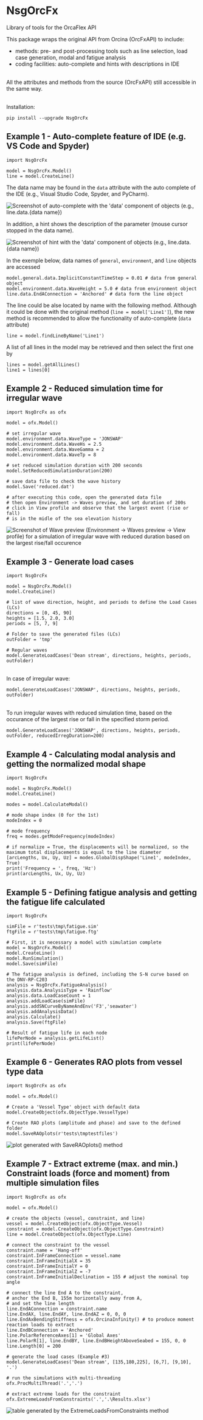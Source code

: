 # NsgOrcFx
Library of tools for the OrcaFlex API

This package wraps the original API from Orcina (OrcFxAPI) to include:
* methods: pre- and post-processing tools such as line selection, load case generation, modal and fatigue analysis
* coding facilities: auto-complete and hints with descriptions in IDE

\
All the attributes and methods from the source (OrcFxAPI) still accessible in the same way.

\
Installation:
```
pip install --upgrade NsgOrcFx
```

## Example 1 - Auto-complete feature of IDE (e.g. VS Code and Spyder)
```
import NsgOrcFx

model = NsgOrcFx.Model()
line = model.CreateLine()

```
The data name may be found in the `data` attribute with the auto complete of the IDE (e.g., Visual Studio Code, Spyder, and PyCharm).

![Screenshot of auto-complete with the 'data' component of objects (e.g., line.data.{data name})](https://github.com/NSG-Engenharia/NsgOrcFx/blob/main/documentation/images/autocomplete_linedata.jpg?raw=True)


In addition, a hint shows the description of the parameter (mouse cursor stopped in the data name).

![Screenshot of hint with the 'data' component of objects (e.g., line.data.{data name})](https://github.com/NSG-Engenharia/NsgOrcFx/blob/main/documentation/images/hint_linedata.jpg?raw=True)


In the exemple below, data names of `general`, `environment`, and `line` objects are accessed 
```
model.general.data.ImplicitConstantTimeStep = 0.01 # data from general object
model.environment.data.WaveHeight = 5.0 # data from environment object
line.data.EndAConnection = 'Anchored' # data form the line object
```

The line could be alse located by name with the following method. Although it could be done with the original method (`line = model['Line1']`), the new method is recommended to allow the functionality of auto-complete (`data` attribute)
```
line = model.findLineByName('Line1')
```

A list of all lines in the model may be retrieved and then select the first one by
```
lines = model.getAllLines()
line1 = lines[0]
```

## Example 2 - Reduced simulation time for irregular wave
```
import NsgOrcFx as ofx

model = ofx.Model()

# set irregular wave
model.environment.data.WaveType = 'JONSWAP'
model.environment.data.WaveHs = 2.5
model.environment.data.WaveGamma = 2
model.environment.data.WaveTp = 8

# set reduced simulation duration with 200 seconds
model.SetReducedSimulationDuration(200)

# save data file to check the wave history
model.Save('reduced.dat')

# after executing this code, open the generated data file
# then open Environment -> Waves preview, and set duration of 200s 
# click in View profile and observe that the largest event (rise or fall)
# is in the midle of the sea elevation history

```
![Screenshot of Wave preview (Environment -> Waves preview -> View profile) for a simulation of irregular wave with reduced duration based on the largest rise/fall occurence](https://github.com/NSG-Engenharia/NsgOrcFx/blob/main/documentation/images/wave_preview.png?raw=True)


## Example 3 - Generate load cases
```
import NsgOrcFx

model = NsgOrcFx.Model()
model.CreateLine()

# list of wave direction, height, and periods to define the Load Cases (LCs)
directions = [0, 45, 90] 
heights = [1.5, 2.0, 3.0]
periods = [5, 7, 9]

# Folder to save the generated files (LCs)
outFolder = 'tmp'

# Regular waves
model.GenerateLoadCases('Dean stream', directions, heights, periods, outFolder)

```

\
In case of irregular wave:
```
model.GenerateLoadCases('JONSWAP', directions, heights, periods, outFolder)
```
\
To run irregular waves with reduced simulation time, based on the occurance of the largest rise or fall in the specified storm period.
```
model.GenerateLoadCases('JONSWAP', directions, heights, periods, outFolder, reducedIrregDuration=200)
```


## Example 4 - Calculating modal analysis and getting the normalized modal shape 
```
import NsgOrcFx

model = NsgOrcFx.Model()
model.CreateLine()

modes = model.CalculateModal()

# mode shape index (0 for the 1st)
modeIndex = 0

# mode frequency
freq = modes.getModeFrequency(modeIndex)

# if normalize = True, the displacements will be normalized, so the maximum total displacements is equal to the line diameter
[arcLengths, Ux, Uy, Uz] = modes.GlobalDispShape('Line1', modeIndex, True)
print('Frequency = ', freq, 'Hz')
print(arcLengths, Ux, Uy, Uz)
```


## Example 5 - Defining fatigue analysis and getting the fatigue life calculated
```
import NsgOrcFx

simFile = r'tests\tmp\fatigue.sim'
ftgFile = r'tests\tmp\fatigue.ftg'

# First, it is necessary a model with simulation complete
model = NsgOrcFx.Model()
model.CreateLine()
model.RunSimulation()
model.Save(simFile) 

# The fatigue analysis is defined, including the S-N curve based on the DNV-RP-C203
analysis = NsgOrcFx.FatigueAnalysis()
analysis.data.AnalysisType = 'Rainflow'
analysis.data.LoadCaseCount = 1
analysis.addLoadCase(simFile)
analysis.addSNCurveByNameAndEnv('F3','seawater')
analysis.addAnalysisData()
analysis.Calculate()
analysis.Save(ftgFile)

# Result of fatigue life in each node
lifePerNode = analysis.getLifeList()
print(lifePerNode)
```


## Example 6 - Generates RAO plots from vessel type data
```
import NsgOrcFx as ofx

model = ofx.Model()

# Create a 'Vessel Type' object with default data
model.CreateObject(ofx.ObjectType.VesselType)

# Create RAO plots (amplitude and phase) and save to the defined folder
model.SaveRAOplots(r'tests\tmptestfiles')
```
![ plot generated with SaveRAOplots() method](https://github.com/NSG-Engenharia/NsgOrcFx/blob/main/documentation/images/Vessel_type1_Amplitude.png?raw=True)


## Example 7 - Extract extreme (max. and min.) Constraint loads (force and moment) from multiple simulation files
```
import NsgOrcFx as ofx

model = ofx.Model()

# create the objects (vessel, constraint, and line)
vessel = model.CreateObject(ofx.ObjectType.Vessel)
constraint = model.CreateObject(ofx.ObjectType.Constraint)
line = model.CreateObject(ofx.ObjectType.Line)

# connect the constraint to the vessel
constraint.name = 'Hang-off'
constraint.InFrameConnection = vessel.name
constraint.InFrameInitialX = 35
constraint.InFrameInitialY = 0
constraint.InFrameInitialZ = -7
constraint.InFrameInitialDeclination = 155 # adjust the nominal top angle

# connect the line End A to the constraint, 
# anchor the End B, 155m horizontally away from A, 
# and set the line length
line.EndAConnection = constraint.name
line.EndAX, line.EndAY, line.EndAZ = 0, 0, 0
line.EndAxBendingStiffness = ofx.OrcinaInfinity() # to produce moment reaction loads to extract
line.EndBConnection = 'Anchored'
line.PolarReferenceAxes[1] = 'Global Axes'
line.PolarR[1], line.EndBY, line.EndBHeightAboveSeabed = 155, 0, 0
line.Length[0] = 200

# generate the load cases (Example #3)
model.GenerateLoadCases('Dean stream', [135,180,225], [6,7], [9,10], '.')

# run the simulations with multi-threading
ofx.ProcMultiThread('.','.')

# extract extreme loads for the constraint
ofx.ExtremeLoadsFromConstraints('.','.\Results.xlsx')
```
![table generated by the ExtremeLoadsFromConstraints method](https://github.com/NSG-Engenharia/NsgOrcFx/blob/main/documentation/images/Constraint_extreme_loads.png?raw=True)
